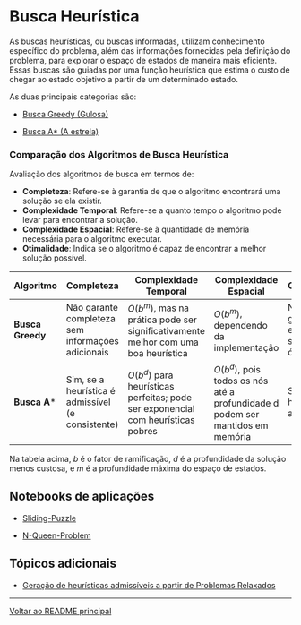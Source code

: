 # Busca Heurística

As buscas heurísticas, ou buscas informadas, utilizam conhecimento específico do problema, além das informações fornecidas pela definição do problema, para explorar o espaço de estados de maneira mais eficiente. Essas buscas são guiadas por uma função heurística que estima o custo de chegar ao estado objetivo a partir de um determinado estado.

As duas principais categorias são:

- [Busca Greedy (Gulosa)](./busca-heuristica/busca-greedy.md)

- [Busca A* (A estrela)](./busca-heuristica/busca-a-estrela.md)

### Comparação dos Algoritmos de Busca Heurística

Avaliação dos algoritmos de busca em termos de:
- **Completeza**: Refere-se à garantia de que o algoritmo encontrará uma solução se ela existir.
- **Complexidade Temporal**: Refere-se a quanto tempo o algoritmo pode levar para encontrar a solução.
- **Complexidade Espacial**: Refere-se à quantidade de memória necessária para o algoritmo executar.
- **Otimalidade**: Indica se o algoritmo é capaz de encontrar a melhor solução possível.

| Algoritmo         | Completeza          | Complexidade Temporal | Complexidade Espacial | Otimalidade     |
|-------------------|---------------------|-----------------------|-----------------------|-----------------|
| **Busca Greedy**  | Não garante completeza sem informações adicionais | $O(b^m)$, mas na prática pode ser significativamente melhor com uma boa heurística | $O(b^m)$, dependendo da implementação | Não, não garante encontrar a solução ótima |
| **Busca A***      | Sim, se a heurística é admissível (e consistente) | $O(b^d)$ para heurísticas perfeitas; pode ser exponencial com heurísticas pobres | $O(b^d)$, pois todos os nós até a profundidade d podem ser mantidos em memória | Sim, se a heurística é admissível |

Na tabela acima, $b$ é o fator de ramificação, $d$ é a profundidade da solução menos custosa, e $m$ é a profundidade máxima do espaço de estados.

## Notebooks de aplicações

- [Sliding-Puzzle](../../notebooks/sliding-puzzle.ipynb)

- [N-Queen-Problem](../../notebooks/n-queen-problem.ipynb)


## Tópicos adicionais

- [Geração de heurísticas admissíveis a partir de Problemas Relaxados](./problemas-relaxados.md)

---

[Voltar ao README principal](../../../README.md)